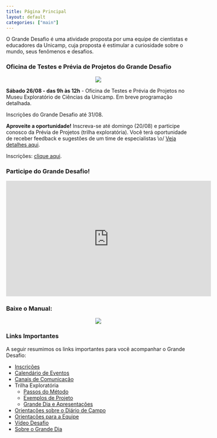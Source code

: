 ```yaml
---
title: Página Principal
layout: default
categories: ["main"]
---
```


O Grande Desafio é uma atividade proposta por uma equipe de cientistas e educadores da Unicamp, cuja proposta é estimular a curiosidade sobre o mundo, seus fenômenos e desafios.

### Oficina de Testes e Prévia de Projetos do Grande Desafio

<div style="text-align:center">
  <img src="/gd/img/plantao_gd_junho2023.png">
</div>

**Sábado 26/08 - das 9h às 12h** - Oficina de Testes e Prévia de Projetos no Museu Exploratório de Ciências da Unicamp. Em breve programação detalhada.

Inscrições do Grande Desafio até 31/08.

**Aproveite a oportunidade!** Inscreva-se até domingo (20/08) e participe conosco da Prévia de Projetos (trilha exploratória). Você terá oportunidade de receber feedback e sugestões de um time de especialistas \o/  [Veja detalhes aqui](https://museu.harena.org/gd/calendario/).

Inscrições: <a href="https://forms.gle/yDYbUFnqEbnQp4yj9" target="_blank">clique aqui</a>.

### Participe do Grande Desafio!

<iframe width="560" height="315" src="https://www.youtube.com/embed/EuVZbh3GnAI" title="YouTube video player" frameborder="0" allow="accelerometer; autoplay; clipboard-write; encrypted-media; gyroscope; picture-in-picture; web-share" allowfullscreen></iframe>

### Baixe o Manual:

<div style="text-align:center">
  <a href="/gd/docs/manual-grande-desafio-2023.pdf" target="_blank"><img src="/gd/img/capa-manual.png"></a>
</div>

### Links Importantes

A seguir resumimos os links importantes para você acompanhar o Grande Desafio:
* [Inscrições](https://museu.harena.org/gd/inscricoes/)
* [Calendário de Eventos](https://museu.harena.org/gd/calendario/)
* [Canais de Comunicação](https://museu.harena.org/gd/comunidade/)
* Trilha Exploratória
  * [Passos do Método](https://museu.harena.org/gd/metodo/)
  * [Exemplos de Projeto](https://museu.harena.org/gd/explorando/)
  * [Grande Dia e Apresentações](https://museu.harena.org/gd/trilha-exploratoria/)
* [Orientações sobre o Diário de Campo](https://museu.harena.org/gd/diario/)
* [Orientações para a Equipe](https://museu.harena.org/gd/equipe/)
* [Vídeo Desafio](https://museu.harena.org/gd/video/)
* [Sobre o Grande Dia](https://museu.harena.org/gd/grande-dia/)
